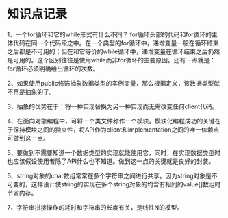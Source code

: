 # 知识点记录
1、一个for循环和它的while形式有什么不同？
for循环头部的代码和for循环的主体代码在同一个代码段之中。在一个典型的for循环中，递增变量一般在循环结束之后都是不可用的；但在和它等价的while循环中，递增变量在循环结束之后仍然是可用的。这个区别往往是使用while而非for循环的主要原因。还有一点就是：for循环必须明确给出循环的次数。

2、如果使用public修饰抽象数据类型的实例变量，那么根据定义，该数据类型就不再是抽象的了。

3、抽象的优势在于：将一种实现替换为另一种实现而无需改变任何client代码。

4、在面向对象编程中，可将一个类文件称作一个模块。模块化编程成功的关键在于保持模块之间的独立性，将API作为client和implementation之间的唯一依赖点可做到这一点。

5、要做到不需要知道一个数据类型的实现就能使用它，同时，在实现数据类型时也应该假设使用者除了API什么也不知道。做到这一点的关键就是良好的封装。

6、string对象的char数组常常在多个字符串之间进行共享。因为string对象是不可变的，这样设计使string的实现在多个string对象的均含有相同的value[]数组时节省内存。

7、字符串拼接操作的耗时和字符串的长度有关，是线性N的模型。
